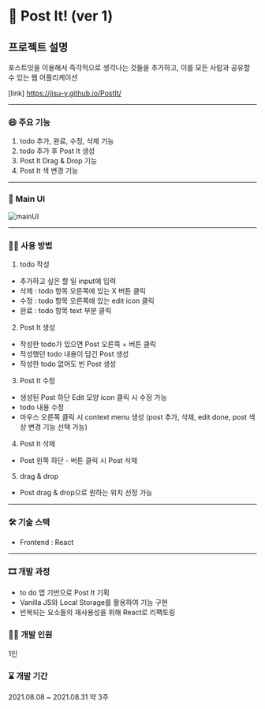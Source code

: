 # 📑 Post It! (ver 1)

## 프로젝트 설명
포스트잇을 이용해서 즉각적으로 생각나는 것들을 추가하고,
이를 모든 사람과 공유할 수 있는 웹 어플리케이션

[link] https://jisu-y.github.io/PostIt/

---

### 😄 주요 기능

1. todo 추가, 완료, 수정, 삭제 기능
2. todo 추가 후 Post It 생성
3. Post It Drag & Drop 기능
4. Post It 색 변경 기능

---
<!-- Line -->

### 🔵 Main UI
![mainUI](https://user-images.githubusercontent.com/80020227/146299145-e08d38ae-c9fa-4c53-a90b-770330ceb588.JPG)

---

### 👨‍🏫 사용 방법

1. todo 작성
- 추가하고 싶은 할 일 input에 입력
- 삭제 : todo 항목 오른쪽에 있는 X 버튼 클릭
- 수정 : todo 항목 오른쪽에 있는 edit icon 클릭
- 완료 : todo 항목 text 부분 클릭

2. Post It 생성
- 작성한 todo가 있으면 Post 오른쪽 + 버튼 클릭
- 작성했던 todo 내용이 담긴 Post 생성
- 작성한 todo 없어도 빈 Post 생성

3. Post It 수정
- 생성된 Post 하단 Edit 모양 icon 클릭 시 수정 가능
- todo 내용 수정
- 마우스 오른쪽 클릭 시 context menu 생성 (post 추가, 삭제, edit done, post 색상 변경 기능 선택 가능)

4. Post It 삭제
- Post 왼쪽 하단 - 버튼 클릭 시 Post 삭제

5. drag & drop
- Post drag & drop으로 원하는 위치 선정 가능

---

### 🛠 기술 스택

- Frontend : React

---

### 🎞 개발 과정
 - to do 앱 기반으로 Post It 기획
 - Vanilla JS와 Local Storage를 활용하여 기능 구현
 - 반복되는 요소들의 재사용성을 위해 React로 리팩토링

### 👨‍💻 개발 인원
1인

### ⌛ 개발 기간
2021.08.08 ~ 2021.08.31 약 3주
